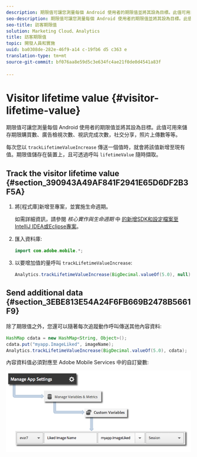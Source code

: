 ```yaml
---
description: 期限值可讓您測量每個 Android 使用者的期限值並將其設為目標。此值可用來儲存期限購買數、廣告檢視次數、視訊完成次數，社交分享，照片上傳數等等。
seo-description: 期限值可讓您測量每個 Android 使用者的期限值並將其設為目標。此值可用來儲存期限購買數、廣告檢視次數、視訊完成次數，社交分享，照片上傳數等等。
seo-title: 訪客期限值
solution: Marketing Cloud、Analytics
title: 訪客期限值
topic: 開發人員和實施
uuid: ba0308de-282e-46f9-a14 c-19fb6 d5 c363 e
translation-type: tm+mt
source-git-commit: bf076aa8e59d5c3e634fc4ae21f0de0d4541a83f

---
```



# Visitor lifetime value {#visitor-lifetime-value}

期限值可讓您測量每個 Android 使用者的期限值並將其設為目標。此值可用來儲存期限購買數、廣告檢視次數、視訊完成次數，社交分享，照片上傳數等等。

每次您以 `trackLifetimeValueIncrease` 傳送一個值時，就會將該值新增至現有值。期限值儲存在裝置上，且可透過呼叫 `lifetimeValue` 隨時擷取。

## Track the visitor lifetime value {#section_390943A49AF841F2941E65D6DF2B3F5A}

1. 將[程式庫]新增至專案，並實施生命週期。

   如需詳細資訊，請參閱 *核心實作與生命週期* 中 [的新增SDK和設定檔案至IntelliJ IDEA或Eclipse專案](/help/android/getting-started/dev-qs.md)。
1. 匯入資料庫:

   ```java
   import com.adobe.mobile.*;
   ```

1. 以要增加值的量呼叫 `trackLifetimeValueIncrease`:

   ```java
   Analytics.trackLifetimeValueIncrease(BigDecimal.valueOf(5.0), null);
   ```

## Send additional data {#section_3EBE813E54A24F6FB669B2478B5661F9}

除了期限值之外，您還可以隨著每次追蹤動作呼叫傳送其他內容資料:

```java
HashMap cdata = new HashMap<String, Object>(); 
cdata.put("myapp.ImageLiked", imageName); 
Analytics.trackLifetimeValueIncrease(BigDecimal.valueOf(5.0), cdata);
```

內容資料值必須對應至 Adobe Mobile Services 中的自訂變數:

![](assets/map-variable-context-ltv.png)

